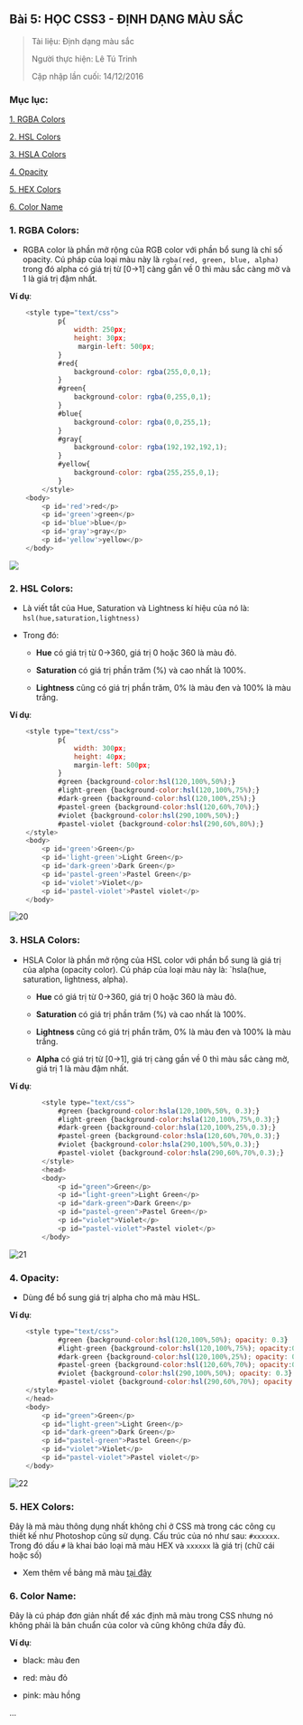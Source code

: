## Bài 5: HỌC CSS3 - ĐỊNH DẠNG MÀU SẮC

> Tài liệu: Định dạng màu sắc
>
> Người thực hiện: Lê Tú Trinh
>
> Cập nhập lần cuối: 14/12/2016

### Mục lục:

[1. RGBA Colors](#1)

[2. HSL Colors](#2)

[3. HSLA Colors](#3)

[4. Opacity](#4)

[5. HEX Colors](#5)

[6. Color Name](#6) 

<a name="1"></a>
### 1. RGBA Colors:

- RGBA color là phần mở rộng của RGB color với phần bổ sung là chỉ số opacity. Cú pháp của loại màu này là `rgba(red, green, blue, alpha)` trong đó alpha có giá trị từ [0->1] càng gần về 0 thì màu sắc càng mờ và 1 là giá trị đậm nhất.

**Ví dụ**: 

```javascript
    <style type="text/css">
            p{
                width: 250px;
                height: 30px;
                 margin-left: 500px;
            }
            #red{
                background-color: rgba(255,0,0,1);
            }
            #green{
                background-color: rgba(0,255,0,1);
            }
            #blue{
                background-color: rgba(0,0,255,1);
            }
            #gray{
                background-color: rgba(192,192,192,1);
            }
            #yellow{
                background-color: rgba(255,255,0,1);
            }
        </style>
    <body>
        <p id='red'>red</p>
        <p id='green'>green</p>
        <p id='blue'>blue</p>
        <p id='gray'>gray</p>
        <p id='yellow'>yellow</p>
    </body>
```

<img src="https://github.com/TrinhTu/web_developer/blob/master/Task18_CSS3_Course/image/20.png" style="float:center;">

<a name="2"></a>
### 2. HSL Colors:

- Là viết tắt của Hue, Saturation và Lightness kí hiệu của nó là: `hsl(hue,saturation,lightness)`

+ Trong đó:

    - **Hue** có giá trị từ 0->360, giá trị 0 hoặc 360 là màu đỏ.

    - **Saturation** có giá trị phần trăm (%) và cao nhất là 100%.

    - **Lightness** cũng có giá trị phần trăm, 0% là màu đen và 100% là màu trắng.

**Ví dụ**:

```javascript
    <style type="text/css">
            p{
                width: 300px;
                height: 40px;
                margin-left: 500px;
            }
            #green {background-color:hsl(120,100%,50%);}
            #light-green {background-color:hsl(120,100%,75%);}
            #dark-green {background-color:hsl(120,100%,25%);}
            #pastel-green {background-color:hsl(120,60%,70%);}
            #violet {background-color:hsl(290,100%,50%);}
            #pastel-violet {background-color:hsl(290,60%,80%);}
    </style>
    <body>
        <p id='green'>Green</p>
        <p id='light-green'>Light Green</p>
        <p id='dark-green'>Dark Green</p>
        <p id='pastel-green'>Pastel Green</p>
        <p id='violet'>Violet</p>
        <p id='pastel-violet'>Pastel violet</p>
    </body>
```

![20](https://github.com/TrinhTu/web_developer/blob/master/Task18_CSS3_Course/image/20.png)


<a name="3"></a>
### 3. HSLA Colors:

- HSLA Color là phần mở rộng của HSL color với phần bổ sung là giá trị của alpha (opacity color). Cú pháp của loại màu này là: `hsla(hue, saturation, lightness, alpha).

    + **Hue** có giá trị từ 0->360, giá trị 0 hoặc 360 là màu đỏ.

    + **Saturation** có giá trị phần trăm (%) và cao nhất là 100%.

    + **Lightness** cũng có giá trị phần trăm, 0% là màu đen và 100% là màu trắng.

    + **Alpha** có giá trị từ [0->1], giá trị càng gần về 0 thì màu sắc càng mờ, giá trị 1 là màu đậm nhất.

**Ví dụ**:

```javascript
        <style type="text/css">
            #green {background-color:hsla(120,100%,50%, 0.3);}
            #light-green {background-color:hsla(120,100%,75%,0.3);}
            #dark-green {background-color:hsla(120,100%,25%,0.3);}
            #pastel-green {background-color:hsla(120,60%,70%,0.3);}
            #violet {background-color:hsla(290,100%,50%,0.3);}
            #pastel-violet {background-color:hsla(290,60%,70%,0.3);}
        </style>
        <head>
        <body>
            <p id="green">Green</p>
            <p id="light-green">Light Green</p>
            <p id="dark-green">Dark Green</p>
            <p id="pastel-green">Pastel Green</p>
            <p id="violet">Violet</p>
            <p id="pastel-violet">Pastel violet</p>
        </body>
```

![21](https://github.com/TrinhTu/web_developer/blob/master/Task18_CSS3_Course/image/21.png)

<a name="4"></a>
### 4. Opacity:
 
- Dùng để bổ sung giá trị alpha cho mã màu HSL.

**Ví dụ**:

```javascript
    <style type="text/css">
            #green {background-color:hsl(120,100%,50%); opacity: 0.3}
            #light-green {background-color:hsl(120,100%,75%); opacity:0.3}
            #dark-green {background-color:hsl(120,100%,25%); opacity: 0.3}
            #pastel-green {background-color:hsl(120,60%,70%); opacity:0.3}
            #violet {background-color:hsl(290,100%,50%); opacity: 0.3}
            #pastel-violet {background-color:hsl(290,60%,70%); opacity: 0.3}
    </style>
    </head>
    <body>
        <p id="green">Green</p>
        <p id="light-green">Light Green</p>
        <p id="dark-green">Dark Green</p>
        <p id="pastel-green">Pastel Green</p>
        <p id="violet">Violet</p>
        <p id="pastel-violet">Pastel violet</p>
    </body>
```

![22](https://github.com/TrinhTu/web_developer/blob/master/Task18_CSS3_Course/image/22.png)


<a name="5"></a>
### 5. HEX Colors:

Đây là mã màu thông dụng nhất không chỉ ở CSS mà trong các công cụ thiết kế như Photoshop cũng sử dụng. Cấu trúc của nó như sau: `#xxxxxx`. Trong đó dấu `#` là khai báo loại mã màu HEX và `xxxxxx` là giá trị (chữ cái hoặc số)

- Xem thêm về bảng mã màu [tại đây](http://vforum.vn/diendan/showthread.php?61619-Bang-ma-mau-HEX-RGB-CMYK-day-du-cho-CSS-HTML)

<a name="6"></a>
### 6. Color Name:

Đây là cú pháp đơn giản nhất để xác định mã màu trong CSS nhưng nó không phải là bản chuẩn của color và cũng không chứa đầy đủ.

**Ví dụ**: 

- black: màu đen

- red: màu đỏ

- pink: màu hồng

...




